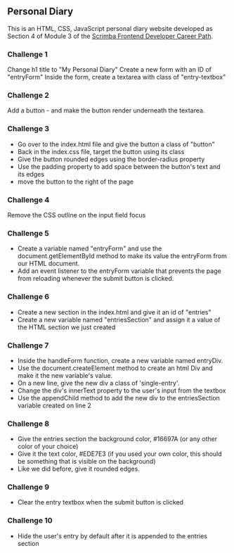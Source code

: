## Personal Diary
This is an HTML, CSS, JavaScript personal diary website developed as Section 4 of Module 3 of the [Scrimba Frontend Developer Career Path](https://scrimba.com/path/gfrontend).

### Challenge 1
Change h1 title to "My Personal Diary"
Create a new form with an ID of "entryForm"
Inside the form, create a textarea with class of "entry-textbox"

### Challenge 2
Add a button - and make the button render underneath the textarea.

### Challenge 3
  - Go over to the index.html file and give the button a class of "button"
  - Back in the index.css file, target the button using its class
  - Give the button rounded edges using the border-radius property
  - Use the padding property to add space between the button's text and its edges
  - move the button to the right of the page

### Challenge 4
Remove the CSS outline on the input field focus

### Challenge 5
- Create a variable named "entryForm" and use the document.getElementById method to make its value the entryForm from our HTML document.
- Add an event listener to the entryForm variable that prevents the page from reloading whenever the submit button is clicked.

### Challenge 6
- Create a new section in the index.html and give it an id of "entries"
- Create a new variable named "entriesSection" and assign it a value of the HTML section we just created

### Challenge 7
- Inside the handleForm function, create a new variable named entryDiv.
- Use the document.createElement method to create an html Div and make it the new variable's value.
- On a new line, give the new div a class of 'single-entry'.
- Change the div's innerText property to the user's input from the textbox
- Use the appendChild method to add the new div to the entriesSection variable created on line 2

### Challenge 8
- Give the entries section the background color, #16697A (or any other color of your choice)
- Give it the text color, #EDE7E3 (if you used your own color, this should be something that is visible on the background)
- Like we did before, give it rounded edges.

### Challenge 9
- Clear the entry textbox when the submit button is clicked

### Challenge 10
-   Hide the user's entry by default after it is appended to the entries section
